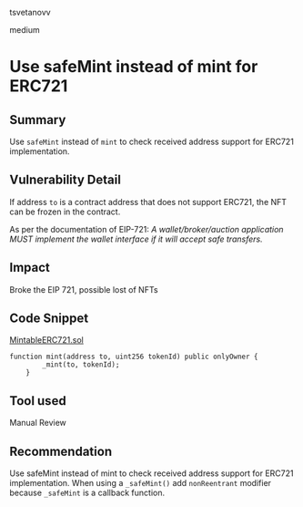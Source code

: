 tsvetanovv

medium

# Use safeMint instead of mint for ERC721

## Summary
Use `safeMint` instead of `mint` to check received address support for ERC721 implementation.

## Vulnerability Detail
If address `to` is a contract address that does not support ERC721, the NFT can be frozen in the contract.

As per the documentation of EIP-721:
*A wallet/broker/auction application MUST implement the wallet interface if it will accept safe transfers.*

## Impact
Broke the EIP 721, possible lost of NFTs

## Code Snippet
[MintableERC721.sol](https://github.com/sherlock-audit/2023-02-fair-funding/blob/main/fair-funding/contracts/solidity/MintableERC721.sol#L16)
```solidity
function mint(address to, uint256 tokenId) public onlyOwner {
        _mint(to, tokenId);
    }
```

## Tool used

Manual Review

## Recommendation
Use safeMint instead of mint to check received address support for ERC721 implementation.
When using a `_safeMint()`  add `nonReentrant` modifier because `_safeMint` is a callback function.